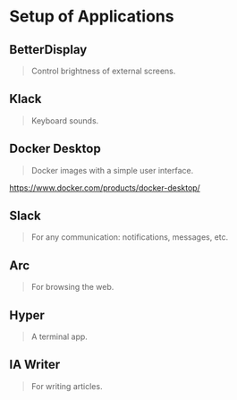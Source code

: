 # Setup of Applications

## BetterDisplay

> Control brightness of external screens.

## Klack

> Keyboard sounds.

## Docker Desktop

> Docker images with a simple user interface.

https://www.docker.com/products/docker-desktop/

## Slack

> For any communication: notifications, messages, etc.

## Arc

> For browsing the web.

## Hyper

> A terminal app.

## IA Writer

> For writing articles.
